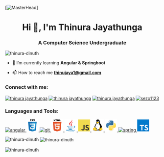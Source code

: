 [![MasterHead](https://www.google.com/url?sa=i&url=https%3A%2F%2Fwww.pinterest.com%2Fpin%2F867505946959930032%2F&psig=AOvVaw16b2PjU7qxMNyThnGQ9tIC&ust=1729528941034000&source=images&cd=vfe&opi=89978449&ved=0CBAQjRxqFwoTCMjqi8SznYkDFQAAAAAdAAAAABAT)]
<h1 align="center">Hi 👋, I'm Thinura Jayathunga</h1>
<h3 align="center">A Computer Science Undergraduate</h3>

<p align="left"> <img src="https://komarev.com/ghpvc/?username=thinura-dinuth&label=Profile%20views&color=0e75b6&style=flat" alt="thinura-dinuth" /> </p>

- 🌱 I’m currently learning **Angular & Springboot**

- 📫 How to reach me **thinujaya1@gmail.com**

<h3 align="left">Connect with me:</h3>
<p align="left">
<a href="https://www.linkedin.com/in/thinu-jaya/" target="blank"><img align="center" src="https://raw.githubusercontent.com/rahuldkjain/github-profile-readme-generator/master/src/images/icons/Social/linked-in-alt.svg" alt="thinura jayathunga" height="30" width="40" /></a>
<a href="https://web.facebook.com/thinura.jayathunga.3/" target="blank"><img align="center" src="https://raw.githubusercontent.com/rahuldkjain/github-profile-readme-generator/master/src/images/icons/Social/facebook.svg" alt="thinura jayathunga" height="30" width="40" /></a>
<a href="https://instagram.com/thinura.jayathunga" target="blank"><img align="center" src="https://raw.githubusercontent.com/rahuldkjain/github-profile-readme-generator/master/src/images/icons/Social/instagram.svg" alt="thinura.jayathunga" height="30" width="40" /></a>
<a href="https://discord.gg/sezo1123" target="blank"><img align="center" src="https://raw.githubusercontent.com/rahuldkjain/github-profile-readme-generator/master/src/images/icons/Social/discord.svg" alt="sezo1123" height="30" width="40" /></a>
</p>

<h3 align="left">Languages and Tools:</h3>
<p align="left"> <a href="https://angular.io" target="_blank" rel="noreferrer"> <img src="https://angular.io/assets/images/logos/angular/angular.svg" alt="angular" width="40" height="40"/> </a> <a href="https://www.w3schools.com/css/" target="_blank" rel="noreferrer"> <img src="https://raw.githubusercontent.com/devicons/devicon/master/icons/css3/css3-original-wordmark.svg" alt="css3" width="40" height="40"/> </a> <a href="https://git-scm.com/" target="_blank" rel="noreferrer"> <img src="https://www.vectorlogo.zone/logos/git-scm/git-scm-icon.svg" alt="git" width="40" height="40"/> </a> <a href="https://www.w3.org/html/" target="_blank" rel="noreferrer"> <img src="https://raw.githubusercontent.com/devicons/devicon/master/icons/html5/html5-original-wordmark.svg" alt="html5" width="40" height="40"/> </a> <a href="https://www.java.com" target="_blank" rel="noreferrer"> <img src="https://raw.githubusercontent.com/devicons/devicon/master/icons/java/java-original.svg" alt="java" width="40" height="40"/> </a> <a href="https://developer.mozilla.org/en-US/docs/Web/JavaScript" target="_blank" rel="noreferrer"> <img src="https://raw.githubusercontent.com/devicons/devicon/master/icons/javascript/javascript-original.svg" alt="javascript" width="40" height="40"/> </a> <a href="https://www.linux.org/" target="_blank" rel="noreferrer"> <img src="https://raw.githubusercontent.com/devicons/devicon/master/icons/linux/linux-original.svg" alt="linux" width="40" height="40"/> </a> <a href="https://www.python.org" target="_blank" rel="noreferrer"> <img src="https://raw.githubusercontent.com/devicons/devicon/master/icons/python/python-original.svg" alt="python" width="40" height="40"/> </a> <a href="https://spring.io/" target="_blank" rel="noreferrer"> <img src="https://www.vectorlogo.zone/logos/springio/springio-icon.svg" alt="spring" width="40" height="40"/> </a> <a href="https://www.typescriptlang.org/" target="_blank" rel="noreferrer"> <img src="https://raw.githubusercontent.com/devicons/devicon/master/icons/typescript/typescript-original.svg" alt="typescript" width="40" height="40"/> </a> </p>

<p><img align="left" src="https://github-readme-stats.vercel.app/api/top-langs?username=thinura-dinuth&show_icons=true&locale=en&layout=compact" alt="thinura-dinuth" /></p>

<p>&nbsp;<img align="center" src="https://github-readme-stats.vercel.app/api?username=thinura-dinuth&show_icons=true&locale=en" alt="thinura-dinuth" /></p>

<p><img align="center" src="https://github-readme-streak-stats.herokuapp.com/?user=thinura-dinuth&" alt="thinura-dinuth" /></p>
